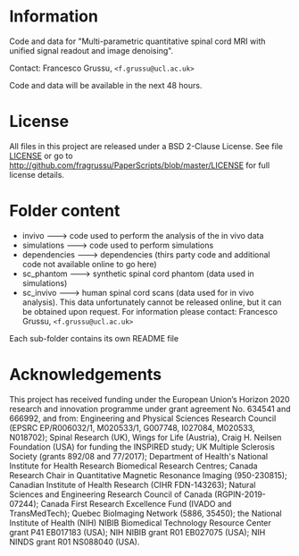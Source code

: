 # Information
Code and data for 
"Multi-parametric quantitative spinal cord MRI with unified signal readout and image denoising".

Contact: Francesco Grussu, `<f.grussu@ucl.ac.uk>`

Code and data will be available in the next 48 hours.


# License
All files in this project are released under a BSD 2-Clause License.
See file [LICENSE](http://github.com/fragrussu/PaperScripts/blob/master/LICENSE) or go to http://github.com/fragrussu/PaperScripts/blob/master/LICENSE for full license details.



# Folder content

* invivo         --->    code used to perform the analysis of the in vivo data
* simulations    --->    code used to perform simulations
* dependencies   --->    dependencies (thirs party code and additional code not available online to go here)
* sc_phantom     --->    synthetic spinal cord phantom (data used in simulations)
* sc_invivo      --->    human spinal cord scans (data used for in vivo analysis). 
                         This data unfortunately cannot be released online, but it can be obtained
                         upon request. 
                         For information please contact: Francesco Grussu, `<f.grussu@ucl.ac.uk>`

Each sub-folder contains its own README file



# Acknowledgements
This project has received funding under the European Union’s Horizon 2020 research and innovation programme under grant agreement No. 634541 and 666992, and from: Engineering and Physical Sciences Research Council (EPSRC EP/R006032/1, M020533/1, G007748, I027084, M020533, N018702); Spinal Research (UK), Wings for Life (Austria), Craig H. Neilsen Foundation (USA) for funding the INSPIRED study; UK Multiple Sclerosis Society (grants 892/08 and 77/2017);  Department of Health's National Institute for Health Research Biomedical Research Centres; Canada Research Chair in Quantitative Magnetic Resonance Imaging (950-230815); Canadian Institute of Health Research (CIHR FDN-143263); Natural Sciences and Engineering Research Council of Canada (RGPIN-2019-07244); Canada First Research Excellence Fund (IVADO and TransMedTech); Quebec BioImaging Network (5886, 35450); the National Institute of Health (NIH) NIBIB Biomedical Technology Resource Center grant P41 EB017183 (USA); NIH NIBIB grant R01 EB027075 (USA); NIH NINDS grant R01 NS088040 (USA).



